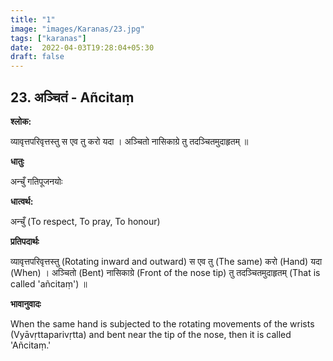 ```yaml
---
title: "1"
image: "images/Karanas/23.jpg"
tags: ["karanas"]
date:  2022-04-03T19:28:04+05:30
draft: false
---
```


## 23. अञ्चितं - Añcitaṃ

**श्लोक:**


व्यावृत्तपरिवृत्तस्तु स एव तु करो यदा । अञ्चितो नासिकाग्रे तु तदञ्चितमुदाहृतम् ॥


**धातुः**



अन्चुँ गतिपूजनयोः

**धात्वर्थ:**



अन्चुँ (To respect, To pray, To honour)

**प्रतिपदार्थः**


व्यावृत्तपरिवृत्तस्तु (Rotating inward and outward) स एव तु (The same) करो (Hand) यदा (When) । अञ्चितो (Bent) नासिकाग्रे (Front of the nose tip) तु तदञ्चितमुदाहृतम् (That is called 'añcitaṃ') ॥


**भावानुवादः**


When the same hand is subjected to the rotating movements of the wrists (Vyāvṛttaparivṛtta) and bent near the tip of the nose, then it is called 'Añcitaṃ.' 

